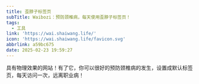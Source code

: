 ```yaml
---
title: 歪脖子标签页
subTitle: Waibozi：预防颈椎病，每天使用歪脖子标签页！
tags:
  - 工具
link: 'https://wai.shaiwang.life/'
icon: 'https://wai.shaiwang.life/favicon.svg'
abbrlink: a59bc675
date: 2025-02-23 19:59:27
---
```


具有物理效果的网站！有了它，你可以很好的预防颈椎病的发生，设置成默认标签页，每天访问一次，远离职业病！